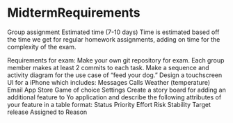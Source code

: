 # MidtermRequirements

Group assignment
Estimated time (7-10 days)
Time is estimated based off the time we get for regular homework assignments, adding on time for the complexity of the exam.

Requirements for exam:
Make your own git repository for exam.
Each group member makes at least 2 commits to each task.
Make a sequence and activity diagram for the use case of “feed your dog.”
Design a touchscreen UI for a iPhone which includes:
Messages
Calls
Weather (temperature)
Email
App Store
Game of choice
Settings
Create a story board for adding an additional feature to Yo application and describe the following attributes of your feature in a table format: 
Status
Priority
Effort
Risk
Stability
Target release
Assigned to
Reason
